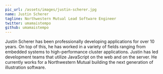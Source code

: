 ```yaml
---
pic_url: /assets/images/justin-scherer.jpg
name: Justin Scherer
tagline: Northwestern Mutual Lead Software Engineer
twitter: umamaistempo
github: umamaistempo
---
```


Justin Scherer has been professionally developing applications for over 10 years. On top of this, he has worked in a variety of fields ranging from embedded systems to high-performance cluster applications. Justin has led development teams that utilize JavaScript on the web and on the server. He currently works for a Northwestern Mutual building the next generation of illustration software.

